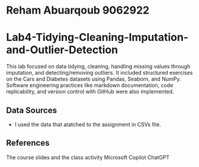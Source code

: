 # Reham Abuarqoub   9062922
# Lab4-Tidying-Cleaning-Imputation-and-Outlier-Detection


This lab focused on data tidying, cleaning, handling missing values through imputation, and detecting/removing outliers.
It included structured exercises on the Cars and Diabetes datasets using Pandas, Seaborn, and NumPy.
Software engineering practices like markdown documentation, code replicability, and version control with GitHub were also implemented.



## Data Sources

- I used the data that atatched to the assignment in CSVs file.



## References

The course slides and the class activity
Microsoft Copilot
ChatGPT

